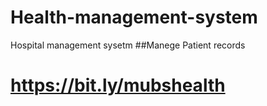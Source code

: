 # Health-management-system
Hospital management sysetm
##Manege Patient records
# https://bit.ly/mubshealth
